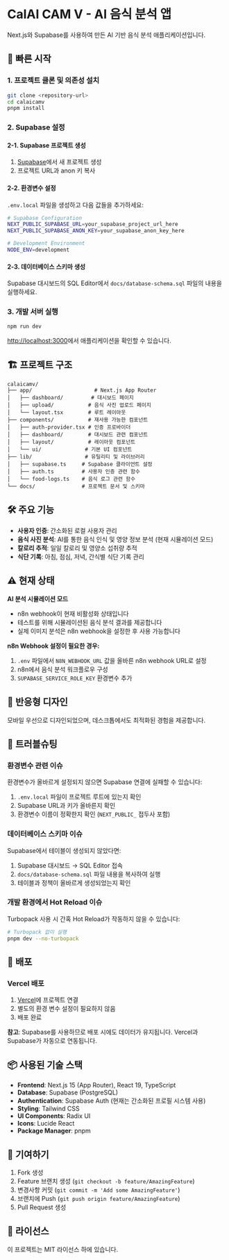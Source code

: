 # CalAI CAM V - AI 음식 분석 앱

Next.js와 Supabase를 사용하여 만든 AI 기반 음식 분석 애플리케이션입니다.

## 🚀 빠른 시작

### 1. 프로젝트 클론 및 의존성 설치

```bash
git clone <repository-url>
cd calaicamv
pnpm install
```

### 2. Supabase 설정

#### 2-1. Supabase 프로젝트 생성
1. [Supabase](https://supabase.com)에서 새 프로젝트 생성
2. 프로젝트 URL과 anon 키 복사

#### 2-2. 환경변수 설정
`.env.local` 파일을 생성하고 다음 값들을 추가하세요:

```bash
# Supabase Configuration
NEXT_PUBLIC_SUPABASE_URL=your_supabase_project_url_here
NEXT_PUBLIC_SUPABASE_ANON_KEY=your_supabase_anon_key_here

# Development Environment
NODE_ENV=development
```

#### 2-3. 데이터베이스 스키마 생성
Supabase 대시보드의 SQL Editor에서 `docs/database-schema.sql` 파일의 내용을 실행하세요.

### 3. 개발 서버 실행

```bash
npm run dev
```

[http://localhost:3000](http://localhost:3000)에서 애플리케이션을 확인할 수 있습니다.

## 🏗️ 프로젝트 구조

```
calaicamv/
├── app/                    # Next.js App Router
│   ├── dashboard/         # 대시보드 페이지
│   ├── upload/           # 음식 사진 업로드 페이지
│   └── layout.tsx        # 루트 레이아웃
├── components/           # 재사용 가능한 컴포넌트
│   ├── auth-provider.tsx # 인증 프로바이더
│   ├── dashboard/        # 대시보드 관련 컴포넌트
│   ├── layout/           # 레이아웃 컴포넌트
│   └── ui/              # 기본 UI 컴포넌트
├── lib/                 # 유틸리티 및 라이브러리
│   ├── supabase.ts     # Supabase 클라이언트 설정
│   ├── auth.ts         # 사용자 인증 관련 함수
│   └── food-logs.ts    # 음식 로그 관련 함수
└── docs/               # 프로젝트 문서 및 스키마
```

## 🛠️ 주요 기능

- **사용자 인증**: 간소화된 로컬 사용자 관리
- **음식 사진 분석**: AI를 통한 음식 인식 및 영양 정보 분석 (현재 시뮬레이션 모드)
- **칼로리 추적**: 일일 칼로리 및 영양소 섭취량 추적
- **식단 기록**: 아침, 점심, 저녁, 간식별 식단 기록 관리

## ⚠️ 현재 상태

**AI 분석 시뮬레이션 모드**
- n8n webhook이 현재 비활성화 상태입니다
- 테스트를 위해 시뮬레이션된 음식 분석 결과를 제공합니다
- 실제 이미지 분석은 n8n webhook을 설정한 후 사용 가능합니다

**n8n Webhook 설정이 필요한 경우:**
1. `.env` 파일에서 `N8N_WEBHOOK_URL` 값을 올바른 n8n webhook URL로 설정
2. n8n에서 음식 분석 워크플로우 구성
3. `SUPABASE_SERVICE_ROLE_KEY` 환경변수 추가

## 📱 반응형 디자인

모바일 우선으로 디자인되었으며, 데스크톱에서도 최적화된 경험을 제공합니다.

## 🔧 트러블슈팅

### 환경변수 관련 이슈

환경변수가 올바르게 설정되지 않으면 Supabase 연결에 실패할 수 있습니다:

1. `.env.local` 파일이 프로젝트 루트에 있는지 확인
2. Supabase URL과 키가 올바른지 확인
3. 환경변수 이름이 정확한지 확인 (`NEXT_PUBLIC_` 접두사 포함)

### 데이터베이스 스키마 이슈

Supabase에서 테이블이 생성되지 않았다면:

1. Supabase 대시보드 → SQL Editor 접속
2. `docs/database-schema.sql` 파일 내용을 복사하여 실행
3. 테이블과 정책이 올바르게 생성되었는지 확인

### 개발 환경에서 Hot Reload 이슈

Turbopack 사용 시 간혹 Hot Reload가 작동하지 않을 수 있습니다:

```bash
# Turbopack 없이 실행
pnpm dev --no-turbopack
```

## 🚀 배포

### Vercel 배포

1. [Vercel](https://vercel.com)에 프로젝트 연결
2. 별도의 환경 변수 설정이 필요하지 않음
3. 배포 완료

**참고**: Supabase를 사용하므로 배포 시에도 데이터가 유지됩니다. Vercel과 Supabase가 자동으로 연동됩니다.

## 📦 사용된 기술 스택

- **Frontend**: Next.js 15 (App Router), React 19, TypeScript
- **Database**: Supabase (PostgreSQL)
- **Authentication**: Supabase Auth (현재는 간소화된 프로필 시스템 사용)
- **Styling**: Tailwind CSS
- **UI Components**: Radix UI
- **Icons**: Lucide React
- **Package Manager**: pnpm

## 🤝 기여하기

1. Fork 생성
2. Feature 브랜치 생성 (`git checkout -b feature/AmazingFeature`)
3. 변경사항 커밋 (`git commit -m 'Add some AmazingFeature'`)
4. 브랜치에 Push (`git push origin feature/AmazingFeature`)
5. Pull Request 생성

## 📄 라이선스

이 프로젝트는 MIT 라이선스 하에 있습니다.